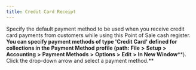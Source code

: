 ```yaml
---
title: Credit Card Receipt
---
```



Specify the default payment  method to be used when you receive credit card payments from customers  while using this Point of Sale cash register. **You 
 can specify payment methods of type 'Credit Card' defined for collections 
 in the** **Payment Method** **profile (path:** **File** **&gt;** **Setup** **&gt;** **Accounting** **&gt;** **Payment Methods** **&gt;** **Options** **&gt;** **Edit** **&gt;** **In New Window****). Click the drop-down  arrow and select a payment method.**
